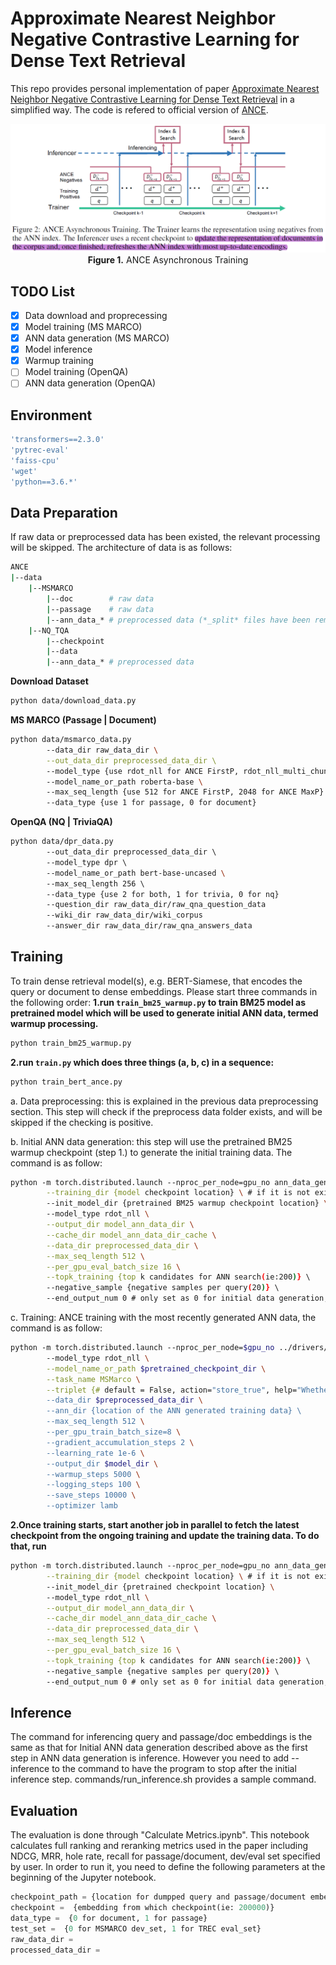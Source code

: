 # Approximate Nearest Neighbor Negative Contrastive Learning for Dense Text Retrieval

This repo provides personal implementation of paper [Approximate Nearest Neighbor Negative Contrastive Learning for Dense Text Retrieval](https://arxiv.org/pdf/2007.00808.pdf) in a simplified way. The code is refered to official version of [ANCE](https://github.com/microsoft/ANCE).

<p align="center">
  <img src="model/ance.png" alt="ANCE" width="700">
  <br>
  <b>Figure 1.</b> ANCE Asynchronous Training
</p>

## TODO List
- [x] Data download and proprecessing
- [x] Model training (MS MARCO)
- [x] ANN data generation (MS MARCO)
- [x] Model inference
- [x] Warmup training
- [ ] Model training (OpenQA)
- [ ] ANN data generation (OpenQA)

## Environment
```bash
'transformers==2.3.0' 
'pytrec-eval'
'faiss-cpu'
'wget'
'python==3.6.*'
```
## Data Preparation
If raw data or preprocessed data has been existed, the relevant processing will be skipped. 
The architecture of data is as follows:
```bash
ANCE
|--data
    |--MSMARCO
        |--doc        # raw data
        |--passage    # raw data
        |--ann_data_* # preprocessed data (*_split* files have been removed)
    |--NQ_TQA
        |--checkpoint
        |--data
        |--ann_data_* # preprocessed data
```
**Download Dataset**
```bash
python data/download_data.py
```

**MS MARCO (Passage | Document)**
```bash
python data/msmarco_data.py 
        --data_dir raw_data_dir \
        --out_data_dir preprocessed_data_dir \ 
        --model_type {use rdot_nll for ANCE FirstP, rdot_nll_multi_chunk for ANCE MaxP} \ 
        --model_name_or_path roberta-base \ 
        --max_seq_length {use 512 for ANCE FirstP, 2048 for ANCE MaxP} \ 
        --data_type {use 1 for passage, 0 for document}
```
**OpenQA (NQ | TriviaQA)**
```bash
python data/dpr_data.py 
        --out_data_dir preprocessed_data_dir \ 
        --model_type dpr \ 
        --model_name_or_path bert-base-uncased \ 
        --max_seq_length 256 \ 
        --data_type {use 2 for both, 1 for trivia, 0 for nq}
        --question_dir raw_data_dir/raw_qna_question_data
        --wiki_dir raw_data_dir/wiki_corpus
        --answer_dir raw_data_dir/raw_qna_answers_data
```

## Training
To train dense retrieval model(s), e.g. BERT-Siamese, that encodes the query or document to dense embeddings. Please start three commands in the following order:
**1.run `train_bm25_warmup.py` to train BM25 model as pretrained model which will be used to generate initial ANN data, termed warmup processing.**
```bash
python train_bm25_warmup.py
```
**2.run `train.py` which does three things (a, b, c) in a sequence:**
```bash
python train_bert_ance.py
```
a. Data preprocessing: this is explained in the previous data preprocessing section. This step will check if the preprocess data folder exists, and will be skipped if the checking is positive.

b. Initial ANN data generation: this step will use the pretrained BM25 warmup checkpoint (step 1.) to generate the initial training data. The command is as follow:
```bash
python -m torch.distributed.launch --nproc_per_node=gpu_no ann_data_gen.py \
        --training_dir {model checkpoint location} \ # if it is not existed, it will be pretrained checkpoint location automatically. 
        --init_model_dir {pretrained BM25 warmup checkpoint location} \ 
        --model_type rdot_nll \
        --output_dir model_ann_data_dir \
        --cache_dir model_ann_data_dir_cache \
        --data_dir preprocessed_data_dir \
        --max_seq_length 512 \
        --per_gpu_eval_batch_size 16 \
        --topk_training {top k candidates for ANN search(ie:200)} \ 
        --negative_sample {negative samples per query(20)} \ 
        --end_output_num 0 # only set as 0 for initial data generation, do not set this otherwise
```

c. Training: ANCE training with the most recently generated ANN data, the command is as follow:
```bash
python -m torch.distributed.launch --nproc_per_node=$gpu_no ../drivers/run_ann.py 
        --model_type rdot_nll \
        --model_name_or_path $pretrained_checkpoint_dir \
        --task_name MSMarco \
        --triplet {# default = False, action="store_true", help="Whether to run training}\ 
        --data_dir $preprocessed_data_dir \
        --ann_dir {location of the ANN generated training data} \ 
        --max_seq_length 512 \
        --per_gpu_train_batch_size=8 \
        --gradient_accumulation_steps 2 \
        --learning_rate 1e-6 \
        --output_dir $model_dir \
        --warmup_steps 5000 \
        --logging_steps 100 \
        --save_steps 10000 \
        --optimizer lamb 
```	
**2.Once training starts, start another job in parallel to fetch the latest checkpoint from the ongoing training and update the training data. To do that, run**
```bash
python -m torch.distributed.launch --nproc_per_node=gpu_no ann_data_gen.py \
        --training_dir {model checkpoint location} \ # if it is not existed, it will be pretrained checkpoint location automatically. 
        --init_model_dir {pretrained checkpoint location} \ 
        --model_type rdot_nll \
        --output_dir model_ann_data_dir \
        --cache_dir model_ann_data_dir_cache \
        --data_dir preprocessed_data_dir \
        --max_seq_length 512 \
        --per_gpu_eval_batch_size 16 \
        --topk_training {top k candidates for ANN search(ie:200)} \ 
        --negative_sample {negative samples per query(20)} \ 
        --end_output_num 0 # only set as 0 for initial data generation, do not set this otherwise
```

## Inference
The command for inferencing query and passage/doc embeddings is the same as that for Initial ANN data generation described above as the first step in ANN data generation is inference. However you need to add --inference to the command to have the program to stop after the initial inference step. commands/run_inference.sh provides a sample command.

## Evaluation
The evaluation is done through "Calculate Metrics.ipynb". This notebook calculates full ranking and reranking metrics used in the paper including NDCG, MRR, hole rate, recall for passage/document, dev/eval set specified by user. In order to run it, you need to define the following parameters at the beginning of the Jupyter notebook.
```python        
checkpoint_path = {location for dumpped query and passage/document embeddings which is output_dir from run_ann_data_gen.py}
checkpoint =  {embedding from which checkpoint(ie: 200000)}
data_type =  {0 for document, 1 for passage}
test_set =  {0 for MSMARCO dev_set, 1 for TREC eval_set}
raw_data_dir = 
processed_data_dir = 
```
